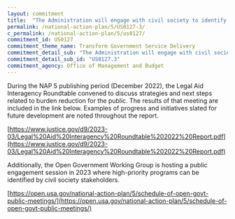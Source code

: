```yaml
---
layout: commitment
title:  "The Administration will engage with civil society to identify high-priority programs to target for administrative burden reduction efforts, including engagement through the U.S. Department of Justice’s Legal Aid Interagency Roundtable, as further outlined in the Equal Justice Under the Law section below."
permalink: /national-action-plan/5/US0127-3/
c_permalink: /national-action-plan/5/us0127/
commitment_id: US0127
commitment_theme_name: Transform Government Service Delivery
commitment_detail_sub: "The Administration will engage with civil society to identify high-priority programs to target for administrative burden reduction efforts, including engagement through the U.S. Department of Justice’s Legal Aid Interagency Roundtable, as further outlined in the Equal Justice Under the Law section below."
commitment_detail_sub_id: "US0127.3"
commitment_agency: Office of Management and Budget
---
```


During the NAP 5 publishing period (December 2022), the Legal Aid Interagency Roundtable convened to discuss strategies and next steps related to burden reduction for the public. The results of that meeting are included in the link below. Examples of progress and initiatives slated for future development are noted throughout the report.

[https://www.justice.gov/d9/2023-03/Legal%20Aid%20Interagency%20Roundtable%202022%20Report.pdf](https://www.justice.gov/d9/2023-03/Legal%20Aid%20Interagency%20Roundtable%202022%20Report.pdf)

Additionally, the Open Government Working Group is hosting a public engagement session in 2023 where high-priority programs can be identified by civil society stakeholders.

[https://open.usa.gov/national-action-plan/5/schedule-of-open-govt-public-meetings/](https://open.usa.gov/national-action-plan/5/schedule-of-open-govt-public-meetings/)
